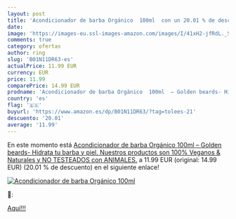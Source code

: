 ```yaml
---
layout: post
title: 'Acondicionador de barba Orgánico  100ml  con un 20.01 % de descuento'
date: 
image: 'https://images-eu.ssl-images-amazon.com/images/I/41xH2-jfRdL._SL200_.jpg'
comments: true
category: ofertas
author: ring
slug: 'B01N11DR63-es'
actualPrice: 11.99 EUR
currency: EUR
price: 11.99
comparePrice: 14.99 EUR
prodname: 'Acondicionador de barba Orgánico  100ml  – Golden beards- Hidrata tu barba y piel. Nuestros productos son 100% Veganos & Naturales y NO TESTEADOS con ANIMALES.'
country: 'es'
flag: '🇪🇸'
buyurl: 'https://www.amazon.es/dp/B01N11DR63/?tag=tolees-21'
descuento: '20.01'
average: '11.99'
---
```


En este momento está [Acondicionador de barba Orgánico  100ml  – Golden beards- Hidrata tu barba y piel. Nuestros productos son 100% Veganos & Naturales y NO TESTEADOS con ANIMALES.](https://www.amazon.es/dp/B01N11DR63/?tag=tolees-21) a 11.99 EUR (original: 14.99 EUR) (20.01 %  de descuento) en el siguiente enlace!

[![Acondicionador de barba Orgánico  100ml ](https://images-eu.ssl-images-amazon.com/images/I/41xH2-jfRdL._SL200_.jpg)](https://www.amazon.es/dp/B01N11DR63/?tag=tolees-21)

🔎:


[Aquí!!!](https://www.amazon.es/dp/B01N11DR63/?tag=tolees-21)
